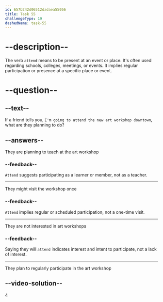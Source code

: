 ```yaml
---
id: 657b242d06512dadaea55056
title: Task 55
challengeType: 19
dashedName: task-55
---
```


# --description--

The verb `attend` means to be present at an event or place. It's often used regarding schools, colleges, meetings, or events. It implies regular participation or presence at a specific place or event.

# --question--

## --text--

If a friend tells you, `I'm going to attend the new art workshop downtown`, what are they planning to do?

## --answers--

They are planning to teach at the art workshop

### --feedback--

`Attend` suggests participating as a learner or member, not as a teacher.

---

They might visit the workshop once

### --feedback--

`Attend` implies regular or scheduled participation, not a one-time visit.

---

They are not interested in art workshops

### --feedback--

Saying they will `attend` indicates interest and intent to participate, not a lack of interest.

---

They plan to regularly participate in the art workshop

## --video-solution--

4
